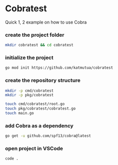 # Cobratest


Quick 1, 2 example on how to use Cobra

### create the project folder
```bash 
mkdir cobratest && cd cobratest
```
### initialize the project
```bash 
go mod init https://github.com/katmutua/cobratest
```

### create the repository structure
```bash 
mkdir -p cmd/cobratest
mkdir -p pkg/cobratest

touch cmd/cobratest/root.go
touch pkg/cobratest/cobratest.go
touch main.go
```
### add Cobra as a dependency
```bash
go get -u github.com/spf13/cobra@latest
```
### open project in VSCode
```bash 
code .
```
